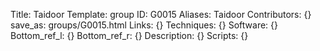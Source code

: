 Title: Taidoor
Template: group 
ID: G0015
Aliases: Taidoor
Contributors: {}
save_as: groups/G0015.html 
Links: {} 
Techniques: {} 
Software: {} 
Bottom_ref_l: {} 
Bottom_ref_r: {} 
Description: {} 
Scripts: {} 
